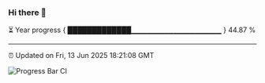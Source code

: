 ### Hi there 👋

⏳ Year progress { █████████████▁▁▁▁▁▁▁▁▁▁▁▁▁▁▁▁▁ } 44.87 %

---

⏰ Updated on Fri, 13 Jun 2025 18:21:08 GMT

![Progress Bar CI](https://github.com/liununu/liununu/workflows/Progress%20Bar%20CI/badge.svg)
